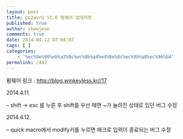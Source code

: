 ```yaml
---
layout: post
title: ps2avrU V1.6 펌웨어 업데이트
published: true
author: showjean
comments: true
date: 2014-04-12 07:04:07
tags: [ ]
categories:
    - '%ec%9e%90%eb%a3%8c%ec%8b%a4%ed%8e%8c%ec%9b%a8%ec%96%b4'
permalink: /442
---
```

펌웨어 링크 : http://blog.winkeyless.kr//17



2014.4.11.



&#8211;&nbsp;shift -> esc 를 누른 후 shift를 우선 떼면 ~가 눌려진 상태로 있던 버그 수정





2014.4.12.



&#8211;&nbsp;quick macro에서 modify키를 누르면 매크로 입력이 종료되는 버그 수정
